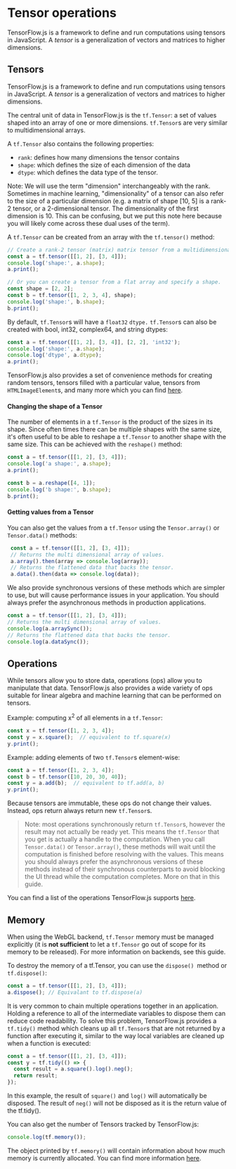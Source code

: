 # Tensor operations

TensorFlow.js is a framework to define and run computations using tensors in JavaScript. A *tensor* is a generalization of vectors and matrices to higher dimensions.

## Tensors

TensorFlow.js is a framework to define and run computations using tensors in JavaScript. A *tensor* is a generalization of vectors and matrices to higher dimensions.

The central unit of data in TensorFlow.js is the `tf.Tensor`: a set of values shaped into an array of one or more dimensions. `tf.Tensor`s are very similar to multidimensional arrays.

A `tf.Tensor` also contains the following properties:

*   `rank`: defines how many dimensions the tensor contains
*   `shape`: which defines the size of each dimension of the data
*   `dtype`: which defines the data type of the tensor.

Note: We will use the term "dimension" interchangeably with the rank. Sometimes in machine learning, "dimensionality" of a tensor can also refer to the size of a particular dimension (e.g. a matrix of shape [10, 5] is a rank-2 tensor, or a 2-dimensional tensor. The dimensionality of the first dimension is 10. This can be confusing, but we put this note here because you will likely come across these dual uses of the term).

A `tf.Tensor` can be created from an array with the `tf.tensor()` method:


```js
// Create a rank-2 tensor (matrix) matrix tensor from a multidimensional array.
const a = tf.tensor([[1, 2], [3, 4]]);
console.log('shape:', a.shape);
a.print();

// Or you can create a tensor from a flat array and specify a shape.
const shape = [2, 2];
const b = tf.tensor([1, 2, 3, 4], shape);
console.log('shape:', b.shape);
b.print();
```


By default, `tf.Tensor`s will have a `float32` `dtype.` `tf.Tensor`s can also be created with bool, int32, complex64, and string dtypes:


```js
const a = tf.tensor([[1, 2], [3, 4]], [2, 2], 'int32');
console.log('shape:', a.shape);
console.log('dtype', a.dtype);
a.print();
```


TensorFlow.js also provides a set of convenience methods for creating random tensors, tensors filled with a particular value, tensors from `HTMLImageElement`s, and many more which you can find [here](https://js.tensorflow.org/api/latest/#Tensors-Creation).


#### Changing the shape of a Tensor

The number of elements in a `tf.Tensor` is the product of the sizes in its shape. Since often times there can be multiple shapes with the same size, it's often useful to be able to reshape a `tf.Tensor` to another shape with the same size. This can be achieved with the `reshape()` method:


```js
const a = tf.tensor([[1, 2], [3, 4]]);
console.log('a shape:', a.shape);
a.print();

const b = a.reshape([4, 1]);
console.log('b shape:', b.shape);
b.print();
```



#### Getting values from a Tensor

You can also get the values from a `tf.Tensor` using the `Tensor.array()` or `Tensor.data()` methods:


```js
 const a = tf.tensor([[1, 2], [3, 4]]);
 // Returns the multi dimensional array of values.
 a.array().then(array => console.log(array));
 // Returns the flattened data that backs the tensor.
 a.data().then(data => console.log(data));
```


We also provide synchronous versions of these methods which are simpler to use, but will cause performance issues in your application. You should always prefer the asynchronous methods in production applications.


```js
const a = tf.tensor([[1, 2], [3, 4]]);
// Returns the multi dimensional array of values.
console.log(a.arraySync());
// Returns the flattened data that backs the tensor.
console.log(a.dataSync());
```



## Operations

While tensors allow you to store data, operations (ops) allow you to manipulate that data. TensorFlow.js also provides a wide variety of ops suitable for linear algebra and machine learning that can be performed on tensors.

Example: computing x<sup>2</sup> of all elements in a `tf.Tensor`:


```js
const x = tf.tensor([1, 2, 3, 4]);
const y = x.square();  // equivalent to tf.square(x)
y.print();
```


Example: adding elements of two `tf.Tensor`s element-wise:


```js
const a = tf.tensor([1, 2, 3, 4]);
const b = tf.tensor([10, 20, 30, 40]);
const y = a.add(b);  // equivalent to tf.add(a, b)
y.print();
```


Because tensors are immutable, these ops do not change their values. Instead, ops return always return new `tf.Tensor`s.

> Note: most operations synchronously return `tf.Tensor`s, however the result may not actually be ready yet. This means the `tf.Tensor` that you get is actually a handle to the computation. When you call `Tensor.data()` or `Tensor.array()`, these methods will wait until the computation is finished before resolving with the values. This means you should always prefer the asynchronous versions of these methods instead of their synchronous counterparts to avoid blocking the UI thread while the computation completes. More on that in this guide.

You can find a list of the operations TensorFlow.js supports [here](https://js.tensorflow.org/api/latest/#Operations).


## Memory

When using the WebGL backend, `tf.Tensor` memory must be managed explicitly (it is **not sufficient** to let a `tf.Tensor` go out of scope for its memory to be released). For more information on backends, see this guide.

To destroy the memory of a tf.Tensor, you can use the `dispose() `method or `tf.dispose()`:


```js
const a = tf.tensor([[1, 2], [3, 4]]);
a.dispose(); // Equivalant to tf.dispose(a)
```


It is very common to chain multiple operations together in an application. Holding a reference to all of the intermediate variables to dispose them can reduce code readability. To solve this problem, TensorFlow.js provides a `tf.tidy()` method which cleans up all `tf.Tensor`s that are not returned by a function after executing it, similar to the way local variables are cleaned up when a function is executed:


```js
const a = tf.tensor([[1, 2], [3, 4]]);
const y = tf.tidy(() => {
  const result = a.square().log().neg();
  return result;
});
```


In this example, the result of `square()` and `log()` will automatically be disposed. The result of `neg()` will not be disposed as it is the return value of the tf.tidy().

You can also get the number of Tensors tracked by TensorFlow.js:


```js
console.log(tf.memory());
```


The object printed by `tf.memory()` will contain information about how much memory is currently allocated. You can find more information [here](https://js.tensorflow.org/api/latest/#memory).
